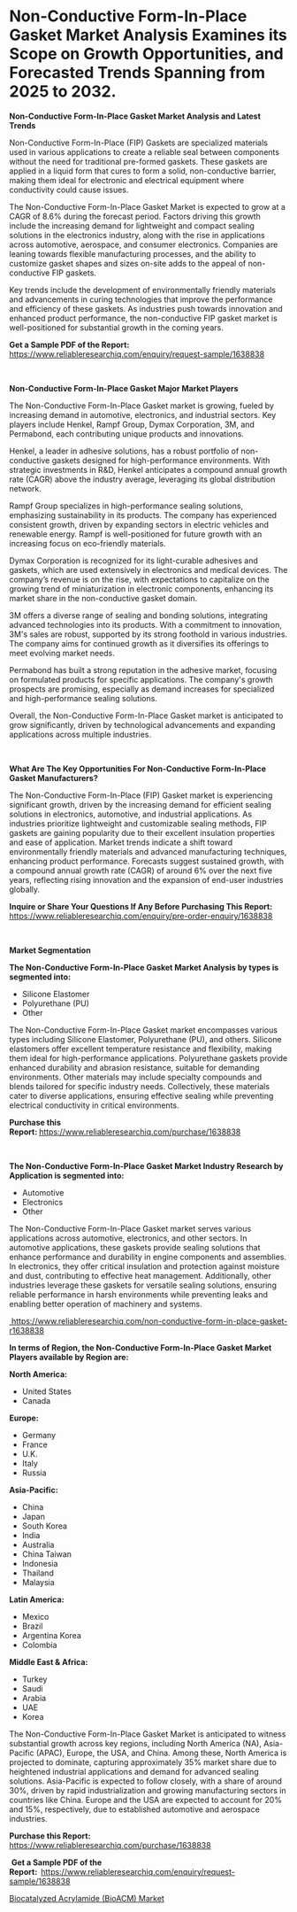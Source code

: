 <p><h1>Non-Conductive Form-In-Place Gasket Market Analysis Examines its Scope on Growth Opportunities, and Forecasted Trends Spanning from 2025 to 2032.</h1></p><p><strong>Non-Conductive Form-In-Place Gasket Market Analysis and Latest Trends</strong></p>
<p><p>Non-Conductive Form-In-Place (FIP) Gaskets are specialized materials used in various applications to create a reliable seal between components without the need for traditional pre-formed gaskets. These gaskets are applied in a liquid form that cures to form a solid, non-conductive barrier, making them ideal for electronic and electrical equipment where conductivity could cause issues. </p><p>The Non-Conductive Form-In-Place Gasket Market is expected to grow at a CAGR of 8.6% during the forecast period. Factors driving this growth include the increasing demand for lightweight and compact sealing solutions in the electronics industry, along with the rise in applications across automotive, aerospace, and consumer electronics. Companies are leaning towards flexible manufacturing processes, and the ability to customize gasket shapes and sizes on-site adds to the appeal of non-conductive FIP gaskets.</p><p>Key trends include the development of environmentally friendly materials and advancements in curing technologies that improve the performance and efficiency of these gaskets. As industries push towards innovation and enhanced product performance, the non-conductive FIP gasket market is well-positioned for substantial growth in the coming years.</p></p>
<p><strong>Get a Sample PDF of the Report:&nbsp;</strong> <a href="https://www.reliableresearchiq.com/enquiry/request-sample/1638838?utm_campaign=1720&utm_medium=2&utm_source=Github&utm_content=ia&utm_term=01022025&utm_id=non-conductive-form-in-place-gasket">https://www.reliableresearchiq.com/enquiry/request-sample/1638838</a></p>
<p>&nbsp;</p>
<p><strong>Non-Conductive Form-In-Place Gasket Major Market Players</strong></p>
<p><p>The Non-Conductive Form-In-Place Gasket market is growing, fueled by increasing demand in automotive, electronics, and industrial sectors. Key players include Henkel, Rampf Group, Dymax Corporation, 3M, and Permabond, each contributing unique products and innovations.</p><p>Henkel, a leader in adhesive solutions, has a robust portfolio of non-conductive gaskets designed for high-performance environments. With strategic investments in R&D, Henkel anticipates a compound annual growth rate (CAGR) above the industry average, leveraging its global distribution network.</p><p>Rampf Group specializes in high-performance sealing solutions, emphasizing sustainability in its products. The company has experienced consistent growth, driven by expanding sectors in electric vehicles and renewable energy. Rampf is well-positioned for future growth with an increasing focus on eco-friendly materials.</p><p>Dymax Corporation is recognized for its light-curable adhesives and gaskets, which are used extensively in electronics and medical devices. The company’s revenue is on the rise, with expectations to capitalize on the growing trend of miniaturization in electronic components, enhancing its market share in the non-conductive gasket domain.</p><p>3M offers a diverse range of sealing and bonding solutions, integrating advanced technologies into its products. With a commitment to innovation, 3M's sales are robust, supported by its strong foothold in various industries. The company aims for continued growth as it diversifies its offerings to meet evolving market needs.</p><p>Permabond has built a strong reputation in the adhesive market, focusing on formulated products for specific applications. The company's growth prospects are promising, especially as demand increases for specialized and high-performance sealing solutions.</p><p>Overall, the Non-Conductive Form-In-Place Gasket market is anticipated to grow significantly, driven by technological advancements and expanding applications across multiple industries.</p></p>
<p>&nbsp;</p>
<p><strong>What Are The Key Opportunities For Non-Conductive Form-In-Place Gasket Manufacturers?</strong></p>
<p><p>The Non-Conductive Form-In-Place (FIP) Gasket market is experiencing significant growth, driven by the increasing demand for efficient sealing solutions in electronics, automotive, and industrial applications. As industries prioritize lightweight and customizable sealing methods, FIP gaskets are gaining popularity due to their excellent insulation properties and ease of application. Market trends indicate a shift toward environmentally friendly materials and advanced manufacturing techniques, enhancing product performance. Forecasts suggest sustained growth, with a compound annual growth rate (CAGR) of around 6% over the next five years, reflecting rising innovation and the expansion of end-user industries globally.</p></p>
<p><strong>Inquire or Share Your Questions If Any Before Purchasing This Report:</strong> <a href="https://www.reliableresearchiq.com/enquiry/pre-order-enquiry/1638838?utm_campaign=1720&utm_medium=2&utm_source=Github&utm_content=ia&utm_term=01022025&utm_id=non-conductive-form-in-place-gasket">https://www.reliableresearchiq.com/enquiry/pre-order-enquiry/1638838</a></p>
<p>&nbsp;</p>
<p><strong>Market Segmentation</strong></p>
<p><strong>The Non-Conductive Form-In-Place Gasket Market Analysis by types is segmented into:</strong></p>
<p><ul><li>Silicone Elastomer</li><li>Polyurethane (PU)</li><li>Other</li></ul></p>
<p><p>The Non-Conductive Form-In-Place Gasket market encompasses various types including Silicone Elastomer, Polyurethane (PU), and others. Silicone elastomers offer excellent temperature resistance and flexibility, making them ideal for high-performance applications. Polyurethane gaskets provide enhanced durability and abrasion resistance, suitable for demanding environments. Other materials may include specialty compounds and blends tailored for specific industry needs. Collectively, these materials cater to diverse applications, ensuring effective sealing while preventing electrical conductivity in critical environments.</p></p>
<p><strong>Purchase this Report:&nbsp;</strong><a href="https://www.reliableresearchiq.com/purchase/1638838?utm_campaign=1720&utm_medium=2&utm_source=Github&utm_content=ia&utm_term=01022025&utm_id=non-conductive-form-in-place-gasket">https://www.reliableresearchiq.com/purchase/1638838</a></p>
<p>&nbsp;</p>
<p><strong>The Non-Conductive Form-In-Place Gasket Market Industry Research by Application is segmented into:</strong></p>
<p><ul><li>Automotive</li><li>Electronics</li><li>Other</li></ul></p>
<p><p>The Non-Conductive Form-In-Place Gasket market serves various applications across automotive, electronics, and other sectors. In automotive applications, these gaskets provide sealing solutions that enhance performance and durability in engine components and assemblies. In electronics, they offer critical insulation and protection against moisture and dust, contributing to effective heat management. Additionally, other industries leverage these gaskets for versatile sealing solutions, ensuring reliable performance in harsh environments while preventing leaks and enabling better operation of machinery and systems.</p></p>
<p><a href="https://www.reliableresearchiq.com/non-conductive-form-in-place-gasket-r1638838?utm_campaign=1720&utm_medium=2&utm_source=Github&utm_content=ia&utm_term=01022025&utm_id=non-conductive-form-in-place-gasket">&nbsp;https://www.reliableresearchiq.com/non-conductive-form-in-place-gasket-r1638838</a></p>
<p><strong>In terms of Region, the Non-Conductive Form-In-Place Gasket Market Players available by Region are:</strong></p>
<p>
    <p> <strong> North America: </strong>
        <ul>
            <li>United States</li>
            <li>Canada</li>
        </ul>
        </p> 
    <p> <strong> Europe: </strong>
        <ul>
            <li>Germany</li>
            <li>France</li>
            <li>U.K.</li>
            <li>Italy</li>
            <li>Russia</li>
        </ul>
        </p> 
    <p> <strong> Asia-Pacific: </strong>
        <ul>
            <li>China</li>
            <li>Japan</li>
            <li>South Korea</li>
            <li>India</li>
            <li>Australia</li>
            <li>China Taiwan</li>
            <li>Indonesia</li>
            <li>Thailand</li>
            <li>Malaysia</li>
        </ul>
        </p> 
    <p> <strong> Latin America: </strong>
        <ul>
            <li>Mexico</li>
            <li>Brazil</li>
            <li>Argentina Korea</li>
            <li>Colombia</li>
        </ul>
        </p> 
    <p> <strong> Middle East & Africa: </strong>
        <ul>
            <li>Turkey</li>
            <li>Saudi</li>
            <li>Arabia</li>
            <li>UAE</li>
            <li>Korea</li>
        </ul>
    </p>
    </p>
<p><p>The Non-Conductive Form-In-Place Gasket Market is anticipated to witness substantial growth across key regions, including North America (NA), Asia-Pacific (APAC), Europe, the USA, and China. Among these, North America is projected to dominate, capturing approximately 35% market share due to heightened industrial applications and demand for advanced sealing solutions. Asia-Pacific is expected to follow closely, with a share of around 30%, driven by rapid industrialization and growing manufacturing sectors in countries like China. Europe and the USA are expected to account for 20% and 15%, respectively, due to established automotive and aerospace industries.</p></p>
<p><strong>Purchase this Report: </strong><a href="https://www.reliableresearchiq.com/purchase/1638838?utm_campaign=1720&utm_medium=2&utm_source=Github&utm_content=ia&utm_term=01022025&utm_id=non-conductive-form-in-place-gasket">https://www.reliableresearchiq.com/purchase/1638838</a></p>
<p>&nbsp;<strong>Get a Sample PDF of the Report:&nbsp;&nbsp;</strong><a href="https://www.reliableresearchiq.com/enquiry/request-sample/1638838?utm_campaign=1720&utm_medium=2&utm_source=Github&utm_content=ia&utm_term=01022025&utm_id=non-conductive-form-in-place-gasket">https://www.reliableresearchiq.com/enquiry/request-sample/1638838</a></p>
<p><strong></strong></p>
<p><p><a href="https://github.com/marlanamarvn/Market-Research-Report-List-1/blob/main/biocatalyzed-acrylamide-bioacm-market.md?utm_campaign=1720&utm_medium=2&utm_source=Github&utm_content=ia&utm_term=01022025&utm_id=non-conductive-form-in-place-gasket">Biocatalyzed Acrylamide (BioACM) Market</a></p></p>
